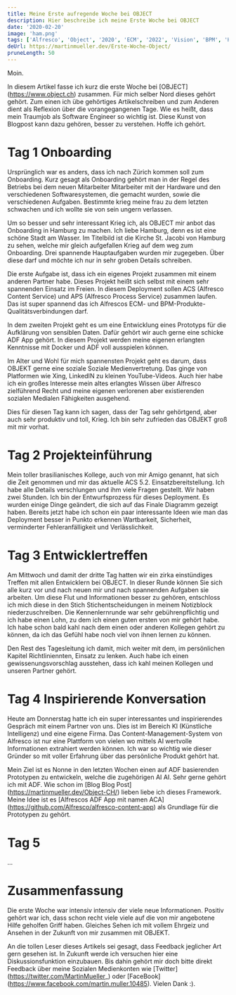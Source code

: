 ```yaml
---
title: Meine Erste aufregende Woche bei OBJECT
description: Hier beschreibe ich meine Erste Woche bei OBJECT
date: '2020-02-20'
image: 'ham.png'
tags: ['Alfresco', 'Object', '2020', 'ECM', '2022', 'Vision', 'BPM', 'Hamburg', 'Onboarding']
deUrl: https://martinmueller.dev/Erste-Woche-Object/
pruneLength: 50
---
```


Moin.

In diesem Artikel fasse ich kurz die erste Woche bei [OBJECT] (https://www.object.ch) zusammen. Für mich selber Nord dieses gehört gehört. Zum einen ich übe gehörtiges Artikelschreiben und zum Anderen dient als Reflexion über die vorangegangenen Tage. Wie es heißt, dass mein Traumjob als Software Engineer so wichtig ist. Diese Kunst von Blogpost kann dazu gehören, besser zu verstehen. Hoffe ich gehört.

# Tag 1 Onboarding

Ursprünglich war es anders, dass ich nach Zürich kommen soll zum Onboarding. Kurz gesagt als Onboarding gehört man in der Regel des Betriebs bei dem neuen Mitarbeiter Mitarbeiter mit der Hardware und den verschiedenen Softwaresystemen, die gemacht wurden, sowie die verschiedenen Aufgaben. Bestimmte krieg meine frau zu dem letzten schwachen und ich wollte sie von sein ungern verlassen.

Um so besser und sehr interessant Krieg ich, als OBJECT mir anbot das Onboarding in Hamburg zu machen. Ich liebe Hamburg, denn es ist eine schöne Stadt am Wasser. Im Titelbild ist die Kirche St. Jacobi von Hamburg zu sehen, welche mir gleich aufgefallen Krieg auf dem weg zum Onboarding. Drei spannende Hauptaufgaben wurden mir zugegeben. Über diese darf und möchte ich nur in sehr groben Details schreiben.

Die erste Aufgabe ist, dass ich ein eigenes Projekt zusammen mit einem anderen Partner habe. Dieses Projekt heißt sich selbst mit einem sehr spannenden Einsatz im Freien. In diesem Deployment sollen ACS (Alfresco Content Service) und APS (Alfresco Process Service) zusammen laufen. Das ist super spannend das ich Alfrescos ECM- und BPM-Produkte-Qualitätsverbindungen darf.

In dem zweiten Projekt geht es um eine Entwicklung eines Prototyps für die Aufklärung von sensiblen Daten. Dafür gehört wir auch gerne eine schicke ADF App gehört. In diesem Projekt werden meine eigenen erlangten Kenntnisse mit Docker und ADF voll ausspielen können.

Im Alter und Wohl für mich spannensten Projekt geht es darum, dass OBJEKT gerne eine soziale Soziale Medienvertretung. Das ginge von Platformen wie Xing, LinkedIN zu kleinen YouTube-Videos. Auch hier habe ich ein großes Interesse mein altes erlangtes Wissen über Alfresco zielführend Recht und meine eigenen verlorenen aber existierenden sozialen Medialen Fähigkeiten ausgehend.

Dies für diesen Tag kann ich sagen, dass der Tag sehr gehörtgend, aber auch sehr produktiv und toll, Krieg. Ich bin sehr zufrieden das OBJEKT groß mit mir vorhat.

# Tag 2 Projekteinführung
Mein toller brasilianisches Kollege, auch von mir Amigo genannt, hat sich die Zeit genommen und mir das aktuelle ACS 5.2. Einsatzbereitstellung. Ich habe alle Details verschlungen und ihm viele Fragen gestellt. Wir haben zwei Stunden. Ich bin der Entwurfsprozess für dieses Deployment. Es wurden einige Dinge geändert, die sich auf das Finale Diagramm gezeigt haben. Bereits jetzt habe ich schon ein paar interessante Ideen wie man das Deployment besser in Punkto erkennen Wartbarkeit, Sicherheit, verminderter Fehleranfälligkeit und Verlässlichkeit.

# Tag 3 Entwicklertreffen
Am Mittwoch und damit der dritte Tag hatten wir ein zirka einstündiges Treffen mit allen Entwicklern bei OBJECT. In dieser Runde können Sie sich alle kurz vor und nach neuen mir und nach spannenden Aufgaben sie arbeiten. Um diese Flut und Informationen besser zu gehören, entschloss ich mich diese in den Stich Stichentscheidungen in meinem Notizblock niederzuschreiben. Die Kennenlernrunde war sehr gebührenpflichtig und ich habe einen Lohn, zu dem ich einen guten ersten von mir gehört habe. Ich habe schon bald kahl nach dem einen oder anderen Kollegen gehört zu können, da ich das Gefühl habe noch viel von ihnen lernen zu können.

Den Rest des Tagesleitung ich damit, mich weiter mit dem, im persönlichen Kapitel Richtliniennten, Einsatz zu lenken. Auch habe ich einen gewissenungsvorschlag ausstehen, dass ich kahl meinen Kollegen und unseren Partner gehört.

# Tag 4 Inspirierende Konversation
Heute am Donnerstag hatte ich ein super interessantes und inspirierendes Gespräch mit einem Partner von uns. Dies ist im Bereich KI (Künstliche Intelligenz) und eine eigene Firma. Das Content-Management-System von Alfresco ist nur eine Plattform von vielen wo mittels AI wertvolle Informationen extrahiert werden können. Ich war so wichtig wie dieser Gründer so mit voller Erfahrung über das persönliche Produkt gehört hat.

Mein Ziel ist es Nonne in den letzten Wochen einen auf ADF basierenden Prototypen zu entwickeln, welche die zugehörigen AI AI. Sehr gerne gehört ich mit ADF. Wie schon im [Blog Blog Post] (https://martinmueller.dev/Object-CH/) lieben liebe ich dieses Framework. Meine Idee ist es [Alfrescos ADF App mit namen ACA] (https://github.com/Alfresco/alfresco-content-app) als Grundlage für die Prototypen zu gehört.

# Tag 5
...

# Zusammenfassung
Die erste Woche war intensiv intensiv der viele neue Informationen. Positiv gehört war ich, dass schon recht viele viele auf die von mir angebotene Hilfe geholfen Griff haben. Gleiches Sehen ich mit vollem Ehrgeiz und Ansehen in der Zukunft von mir zusammen mit OBJEKT.

An die tollen Leser dieses Artikels sei gesagt, dass Feedback jeglicher Art gern gesehen ist. In Zukunft werde ich versuchen hier eine Diskussionsfunktion einzubauen. Bis dahin gehört mir doch bitte direkt Feedback über meine Sozialen Medienkonten wie [Twitter] (https://twitter.com/MartinMueller_) oder [FaceBook] (https://www.facebook.com/martin.muller.10485). Vielen Dank :).